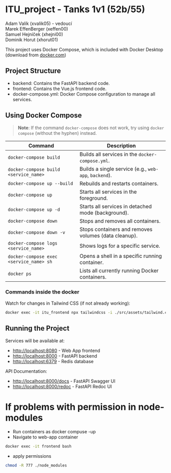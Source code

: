 # ITU_project - Tanks 1v1 (52b/55)
Adam Valík (xvalik05) - vedoucí <br>
Marek EffenBerger (xeffen00) <br>
Samuel Hejníček (xhejni00) <br>
Dominik Horut (xhorut01) <br>

This project uses Docker Compose, which is included with Docker Desktop (download from [docker.com](https://www.docker.com/products/docker-desktop/))

## Project Structure

- backend: Contains the FastAPI backend code.
- frontend: Contains the Vue.js frontend code.
- docker-compose.yml: Docker Compose configuration to manage all services.

## Using Docker Compose
> **Note**: If the command `docker-compose` does not work, try using `docker compose` (without the hyphen) instead.

| Command                                | Description                                           |
|----------------------------------------|-------------------------------------------------------|
| `docker-compose build`                 | Builds all services in the `docker-compose.yml`.      |
| `docker-compose build <service_name>`  | Builds a single service (e.g., `web-app`, `backend`). |
| `docker-compose up --build`            | Rebuilds and restarts containers.                     |
| `docker-compose up`                    | Starts all services in the foreground.                |
| `docker-compose up -d`                 | Starts all services in detached mode (background).    |
| `docker-compose down`                  | Stops and removes all containers.                     |
| `docker-compose down -v`               | Stops containers and removes volumes (data cleanup).  |
| `docker-compose logs <service_name>`   | Shows logs for a specific service.                    |
| `docker-compose exec <service_name> sh`| Opens a shell in a specific running container.        |
| `docker ps`                            | Lists all currently running Docker containers.        |

### Commands inside the docker
Watch for changes in Tailwind CSS (if not already working):
```bash
docker exec -it itu_frontend npx tailwindcss -i ./src/assets/tailwind.css -o ./src/assets/output.css --watch
```




## Running the Project

Services will be available at:
- [http://localhost:8080](http://localhost:8080) - Web App frontend
- [http://localhost:8000](http://localhost:8000) - FastAPI backend
- [http://localhost:6379](http://localhost:6379) - Redis database

API Documentation:
- [http://localhost:8000/docs](http://localhost:8000/docs) - FastAPI Swagger UI
- [http://localhost:8000/redoc](http://localhost:8000/redoc) - FastAPI Redoc UI

# If problems with permission in node-modules
- Run containers as docker compuse -up
- Navigate to web-app container
```bash
docker exec -it frontend bash
```
- apply permissions
```bash
chmod -R 777 ./node_modules
```
